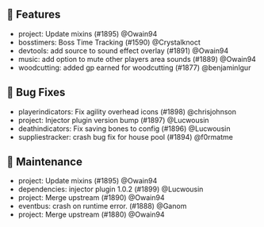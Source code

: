 ## 🚀 Features

* project: Update mixins (#1895) @Owain94
* bosstimers: Boss Time Tracking (#1590) @Crystalknoct
* devtools: add source to sound effect overlay (#1891) @Owain94
* music: add option to mute other players area sounds (#1889) @Owain94
* woodcutting: added gp earned for woodcutting (#1877) @benjaminlgur

## 🐛 Bug Fixes

* playerindicators: Fix agility overhead icons (#1898) @chrisjohnson
* project: Injector plugin version bump (#1897) @Lucwousin
* deathindicators: Fix saving bones to config (#1896) @Lucwousin
* suppliestracker: crash bug fix for house pool (#1894) @f0rmatme

## 🧰 Maintenance

* project: Update mixins (#1895) @Owain94
* dependencies: injector plugin 1.0.2 (#1899) @Lucwousin
* project: Merge upstream (#1890) @Owain94
* eventbus: crash on runtime error. (#1888) @Ganom
* project: Merge upstream (#1880) @Owain94
